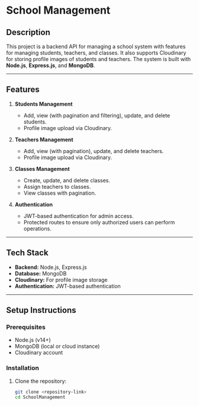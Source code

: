 # School Management

## Description

This project is a backend API for managing a school system with features for managing students, teachers, and classes. It also supports Cloudinary for storing profile images of students and teachers. The system is built with **Node.js**, **Express.js**, and **MongoDB**.

---

## Features

1. **Students Management**

   - Add, view (with pagination and filtering), update, and delete students.
   - Profile image upload via Cloudinary.

2. **Teachers Management**

   - Add, view (with pagination), update, and delete teachers.
   - Profile image upload via Cloudinary.

3. **Classes Management**

   - Create, update, and delete classes.
   - Assign teachers to classes.
   - View classes with pagination.

4. **Authentication**
   - JWT-based authentication for admin access.
   - Protected routes to ensure only authorized users can perform operations.

---

## Tech Stack

- **Backend:** Node.js, Express.js
- **Database:** MongoDB
- **Cloudinary:** For profile image storage
- **Authentication:** JWT-based authentication

---

## Setup Instructions

### Prerequisites

- Node.js (v14+)
- MongoDB (local or cloud instance)
- Cloudinary account

### Installation

1. Clone the repository:
   ```bash
   git clone <repository-link>
   cd SchoolManagement
   ```
